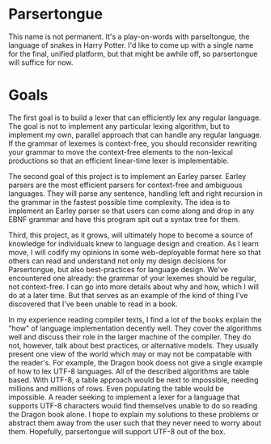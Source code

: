 # Parsertongue

This name is not permanent. It's a play-on-words with parseltongue, the language of snakes in Harry Potter. I'd like to come up with a single name for the final, unified platform, but that might be awhile off, so parsertongue will suffice for now.

# Goals

The first goal is to build a lexer that can efficiently lex any regular language. The goal is not to implement any particular lexing algorithm, but to implement my own, parallel approach that can handle any regular language. If the grammar of lexemes is context-free, you should reconsider rewriting your grammar to move the context-free elements to the non-lexical productions so that an efficient linear-time lexer is implementable. 

The second goal of this project is to implement an Earley parser. Earley parsers are the most efficient parsers for context-free and ambiguous languages. They will parse any sentence, handling left and right recursion in the grammar in the fastest possible time complexity. The idea is to implement an Earley parser so that users can come along and drop in any EBNF grammar and have this program spit out a syntax tree for them.

Third, this project, as it grows,  will ultimately hope to become a source of knowledge for individuals knew to language design and creation. As I learn move, I will codify my opinions in some web-deployable format here so that others can read and understand not only my design decisions for Parsertongue, but also best-practices for language design. We've encountered one already: the grammar of your lexemes should be regular, not context-free. I can go into more details about why and how, which I will do at a later time. But that serves as an example of the kind of thing I've discovered that I've been unable to read in a book. 

In my experience reading compiler texts, I find a lot of the books explain the "how" of language implementation decently well. They cover the algorithms well and discuss their role in the larger machine of the compiler. They do not, however, talk about best practices, or alternative models. They usually present one view of the world which may or may not be compatable with the reader's. For example, the Dragon book doess not give a single example of how to lex UTF-8 languages. All of the described algorithms are table based. With UTF-8, a table approach would be next to impossible, needing millions and millions of rows. Even populating the table would be impossible. A reader seeking to implement a lexer for a language that supports UTF-8 characters would find themselves unable to do so reading the Dragon book alone. I hope to explain my solutions to these problems or abstract them away from the user such that they never need to worry about them. Hopefully, parsertongue will support UTF-8 out of the box.
